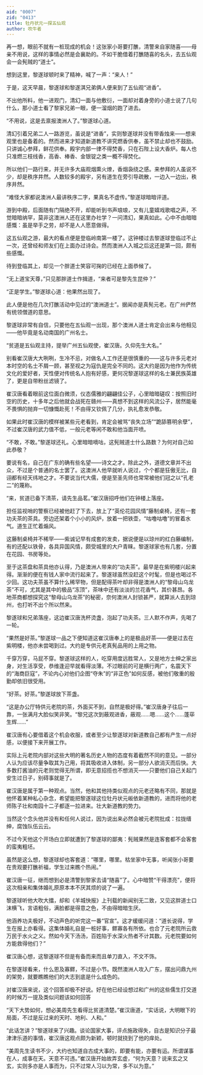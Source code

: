 ```yaml
---
aid: "0007"
zid: "0413"
title: 牡丹状元一探五仙观
author: 吹牛者
---
```


再一想，眼前不就有一桩现成的机会！这张家小哥要打醮，清警来自家随喜――母亲不用说，这样的事情必然是会襄助的。不如干脆借着打醮随喜的名头，去五仙观会一会髡贼的“道士”。

想到这里，黎遂球顿时来了精神，喊了一声：“来人！”

于是，这天早晨，黎遂球和黎遂淇兄弟俩人便来到了五仙观“进香”。

不出他所料，他一进观门，清幻一面与他敷衍，一面却对着身旁的小道士说了几句什么，那小道士看了黎家兄弟一眼，便一溜烟的跑了进去。

“不用说，这是去禀报澳洲人了。”黎遂球心道。

清幻引着兄弟二人一路游览，虽说是“进香”，实则黎遂球并没有带香烛来――想来观里也是备着的。然而进来才知道新道教不讲究燃香供奉，虽不禁止却也不鼓励。只讲诚心参拜，鲜花供奉。殿宇内部一律不得焚香，只在石陛上设大香炉。每人也只准燃三枝线香，高香、棒香、金银锭之类一概不得焚化。

所以他们一路行来，并无许多大庙观烟熏火燎，香烟袅绕之感。来参拜的人虽说不少，却是秩序井然。人数较多的殿宇，另有道生在旁引导疏散，一边入一边出，秩序井然。

“难怪大家都说澳洲人最讲秩序二字，果真名不虚传。”黎遂球暗暗评道。

游到中殿，后面随有门隔绝不开，却能听到书声琅琅，又有儿童嬉戏歌唱之声，不觉暗暗纳罕，莫非这澳洲人还在这里办社学？一问清幻，果真如此。心中不由暗暗感慨：虽是举手之劳，却不是人人愿意做得。

这五仙观之游，最大的看点便是登临岭南第一楼了。这钟楼过去黎遂球登临过不止一次，还曾经和师友们在上面办过诗会。然而澳洲人入城之后这还是第一回，颇有些感慨。

待到登临其上，却见一个胖道士笑容可掬的已经在上面恭候了。

“无上道宝天尊，”只见那胖道士作揖道，“来者可是黎先生昆仲？”

“正是学生。”黎遂球心道：他果然出现了。

此人便是他在几次打醮活动中见过的“澳洲道士”。据闻亦是真髡元老。在广州俨然有统领僧道的意思。

黎遂球非常有自信，只要他在五仙观一出现，那个澳洲人道士肯定会出来与他相见——他毕竟是名动南国的广州名士。

“贫道是五仙观主持，提举广州五仙观使，崔汉唐。久仰先生大名。”

别看崔汉唐大大咧咧，生冷不忌，对做名人工作还是很慎重的――这与许多元老对本时空的名士不屑一顾，甚至视之为寇仇是完全不同的。这大约是因为他作为传统文化的爱好者，天性便对传统名人抱有好感，更何况黎遂球这样的名士兼民族英雄了，更是自带粉丝滤镜了。

崔汉唐看着眼前这位面白微须，仪态儒雅的翩翩佳公子，心里暗暗磋叹：按照旧时空的历史，十多年之后他就会战死在赣州――真想不到这样的风流公子，居然能毫不畏惧的抛弃一切慷慨赴死！不由得又钦佩了几分，执礼愈发恭敬。

如果此时崔汉唐的模样被某些元老看到，肯定会被骂“丧失立场”“跪舔篡明余孽”，不过崔汉唐的武力值不低，一般元老等闲不敢和他当面开喷。

“不敢，不敢。”黎遂球还礼。心里暗暗嘀咕，这髡贼道士什么路数？为何对自己如此恭敬？

要说有名，自己在广东的确有些名望――诗文之才。除此之外，道德文章并不出众，不过是个普通的名士罢了。这澳洲人他早就听人说过，个个都是狂傲无比，自诩都有经天纬地之才。不要说当代大儒，便是至圣先师也常常被他们冠之以“孔老二”的蔑称。

“来，贫道已备下清茶，请先生品茗。”崔汉唐招呼他们在钟楼上落座。

担任监视哨的警察已经被他赶了下去，放上了“英伦花园风情”藤制桌椅，还有一套功夫茶的茶具。旁边还架着个小小的风炉，放着一把铁壶，“咕噜咕噜”的冒着水气。道生正忙着煽风。

这藤制桌椅并不稀罕――紫诚记早有成套的发卖，据说便是以琼州的红白藤编制，有的还配以铁骨，各具异国风情，颇受城里的大户青睐。黎遂球家也有几套，分置在花园、书房等处。

至于这茶盘和茶具他亦认得，乃是澳洲人带来的“功夫茶”。最早是在紫明楼兴起来得。渐渐的便在有钱人家中流行起来了。黎遂球虽然没赶这个时髦，但是也喝过不少回。这功夫茶虽不算什么稀罕物，但是配得茶叶却非得是澳洲人的“黎母山乌龙茶”不可，尤其是其中的极品“冻顶”，茶味中还有淡淡的兰花香气，其价甚昂。各地茶商都想探究这“黎母山乌龙茶”的秘密，奈何澳洲人封锁甚严，就算派人去到琼州，也打听不出个所以然来。

黎遂球和兄弟落座，这边崔汉唐洗杯烫盏，泡起了功夫茶。三人默不作声，先喝了一轮。

“果然是好茶。”黎遂球一品之下便知道这崔汉唐奉上的是极品好茶――便是过去在紫明楼，他亦未尝喝到过。大约是专供元老真髡品用的上用之物。

千穿万穿，马屁不穿。黎遂球这样的人，吃穿用度远胜常人，又是地方士绅之家出身，对生活享受，恭维逢迎早就看得淡薄。不过眼前的可是横行两广，名震天下的“海商巨寇”，不论内心对他们企图“夺朱”的“非正色”如何反感，被他们敬重的殷勤却依旧很受用。

“好茶。好茶。”黎遂球放下茶盏。

“这是办公厅特供元老院的茶，外面买不到，自然是极好得。”崔汉唐身子往后一靠，一张满月大脸似笑非笑。“黎兄这次到蔽观进香，蔽观……嗯……这个……蓬荜生辉……”

崔汉唐有心要借着这个机会收服，或者至少让黎遂球对新道教自己都有产生一点好感，以便接下来开展工作。

实际上元老院内部对这些大明的著名历史人物的态度有着截然不同的意见。一部分人认为应该尽量争取其为己用，将其吸收进入体制，另一部分人欲消灭而后快。大多数打酱油的元老则觉得无所谓，即无意招揽也不想消灭――只要他们自己关起门安生过日子，别碍事就是了。

崔汉唐是属于第一种观点。当然，他和其他持类似观点的元老还略有不同，那就是他怀着某种私心杂念，希望能把黎遂球这位牡丹状元皈依新道教的，进而将他的老师陈子壮和南园十二子都逐一拉进来。壮大新道教的势力。

当然这个念头他并没有和任何人说过，因为说出来必然会被元老院批成：拉拢缙绅，腐蚀队伍云云。

不过今天他这个开场白立即就遭到了黎遂球的鄙夷：髡贼果然是连客套都不会客套的蛮夷粗坯。

虽然是这么想，黎遂球却也客套道：“哪里，哪里。枯坐家中无事，听闻张小哥要在贵观要打醮祈福，学生过来瞧个热闹。”

崔汉唐一征，继而想到必是清警到黎家去请“随喜”了。心中暗赞“干得漂亮”，便将这次相亲和集体婚礼原原本本不厌其烦的说了一遍。

黎遂球听他大吹大擂，却和《羊城快报》上刊载的新闻别无二致，又见这胖道士口沫横飞，言语粗俗，满脸都是得意之色，不由得暗暗生厌。

他涵养功夫极好，不动声色的听完这一番“官宣”。这才缓缓问道：“道长说得，学生在报上亦看得。这集体婚礼自是一桩好事，鳏寡各有所依。也合了元老院所云救万民于水火之义。然如今天下汤汤，百姓陷于水深火热者不计其数。元老院要如何方能救得他们？”

崔汉唐心想，这黎遂球不但是有备而来而且单刀直入，不文不饰。

在黎遂球看来，什么恩及寡鳏，不过是小节。既然澳洲人攻入广东，摆出问鼎九州的架势，就要瞧瞧他们的大志到底是什么成色的。

对崔汉唐来说，这个回答却极不好说。好在他已经设想过和广州的这些儒生打交道的时候万一提及类似问题该如何回答

“天下大势如何，想必美周先生看得比贫道清楚。”崔汉唐道，“实话说，大明眼下的局面，不过是反过来的天时、地利、人和。”

“此话怎讲？”黎遂球来了兴趣。谈论国家大事，评点施政得失，自古是知识分子最津津乐道的事情，崔汉唐这观点颇为新颖，顿时就挠到了他的痒处。

“美周先生读书不少，大约也知道自古成大事的，即要有能，亦要有运。所谓谋事在人，成事在天。天意不可违。”崔汉唐开始故弄玄虚，“何为天意？说来玄之又玄，实则多亦是人事而为，只不过常人习以为常，多不以为意。”

